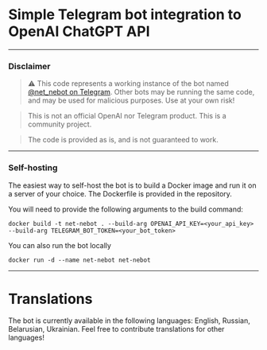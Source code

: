 # Simple Telegram bot integration to OpenAI ChatGPT API

---
### Disclaimer 
> ⚠️ This code represents a working instance of the bot named [@net_nebot on Telegram](https://t.me/net_nebot). Other bots may be running the same code, and may be used for malicious purposes. Use at your own risk!

> This is not an official OpenAI nor Telegram product. This is a community project.

> The code is provided as is, and is not guaranteed to work.
---
### Self-hosting
The easiest way to self-host the bot is to build a Docker image and run it on a server of your choice. The Dockerfile is provided in the repository.

You will need to provide the following arguments to the build command:
```shell
docker build -t net-nebot . --build-arg OPENAI_API_KEY=<your_api_key> --build-arg TELEGRAM_BOT_TOKEN=<your_bot_token>
```

You can also run the bot locally
```shell
docker run -d --name net-nebot net-nebot
```
---
# Translations
The bot is currently available in the following languages: English, Russian, Belarusian, Ukrainian. Feel free to contribute translations for other languages!